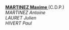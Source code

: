 <u><b> MARTINEZ Maxime </b></u> (C.D.P.) <br/>
<i>MARTINEZ Antoine</i> <br/>
<i>LAURET Julien</i> <br/>
<i>HIVERT Paul</i> <br/>
